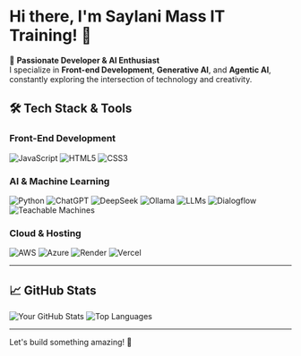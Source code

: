 # Hi there, I'm Saylani Mass IT Training! 👋

🚀 **Passionate Developer & AI Enthusiast**  
I specialize in **Front-end Development**, **Generative AI**, and **Agentic AI**, constantly exploring the intersection of technology and creativity.  

## 🛠️ Tech Stack & Tools

### Front-End Development
![JavaScript](https://img.shields.io/badge/JavaScript-F7DF1E?style=for-the-badge&logo=javascript&logoColor=black)
![HTML5](https://img.shields.io/badge/HTML5-E34F26?style=for-the-badge&logo=html5&logoColor=white)
![CSS3](https://img.shields.io/badge/CSS3-1572B6?style=for-the-badge&logo=css3&logoColor=white)

### AI & Machine Learning
![Python](https://img.shields.io/badge/Python-3776AB?style=for-the-badge&logo=python&logoColor=white)
![ChatGPT](https://img.shields.io/badge/ChatGPT-00A67E?style=for-the-badge&logo=openai&logoColor=white)
![DeepSeek](https://img.shields.io/badge/DeepSeekAI-4285F4?style=for-the-badge&logo=google&logoColor=white)
![Ollama](https://img.shields.io/badge/Ollama-1A202C?style=for-the-badge&logo=llama&logoColor=white)
![LLMs](https://img.shields.io/badge/LLM-4285F4?style=for-the-badge&logo=ai&logoColor=white)
![Dialogflow](https://img.shields.io/badge/Dialogflow-FF9800?style=for-the-badge&logo=dialogflow&logoColor=white)
![Teachable Machines](https://img.shields.io/badge/Teachable_Machines-4285F4?style=for-the-badge&logo=google&logoColor=white)

### Cloud & Hosting
![AWS](https://img.shields.io/badge/AWS-232F3E?style=for-the-badge&logo=amazonaws&logoColor=white)
![Azure](https://img.shields.io/badge/Azure-0078D4?style=for-the-badge&logo=microsoftazure&logoColor=white)
![Render](https://img.shields.io/badge/Render-46E3B7?style=for-the-badge&logo=render&logoColor=white)
![Vercel](https://img.shields.io/badge/Vercel-000000?style=for-the-badge&logo=vercel&logoColor=white)

---

## 📈 GitHub Stats
![Your GitHub Stats](https://github-readme-stats.vercel.app/api?username=yourusername&show_icons=true&theme=radical)
![Top Languages](https://github-readme-stats.vercel.app/api/top-langs/?username=yourusername&layout=compact&theme=radical)

---

Let's build something amazing! 🚀  
